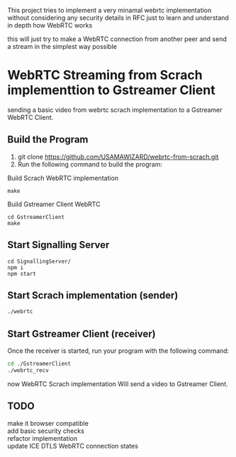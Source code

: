 
This project tries to implement a very minamal webrtc implementation without considering any security details in RFC just to learn and understand in depth how WebRTC works  <br>

this will just try to make a WebRTC connection from another peer and send a stream in the simplest way possible <br>

# WebRTC Streaming from Scrach implementtion to Gstreamer Client 
sending a basic video from webrtc scrach implementation to a Gstreamer WebRTC Client.

## Build the Program

1. git clone https://github.com/USAMAWIZARD/webrtc-from-scrach.git
2. Run the following command to build the program:

Build Scrach WebRTC implementation <br>
``` 
make
 ```

Build Gstreamer Client WebRTC <br>

```
cd GstreamerClient
make 
```


## Start Signalling Server
```
cd SignallingServer/
npm i 
npm start 
```


## Start Scrach implementation (sender)


```sh
./webrtc
```

## Start Gstreamer Client (receiver)

Once the receiver is started, run your program with the following command:

```sh
cd ./GstreamerClient
./webrtc_recv
```

now WebRTC Scrach implementation Will send a video to Gstreamer Client.

## TODO 
make it browser compatible <br>
add basic security checks <br>
refactor implementation <br>
update ICE DTLS WebRTC connection states <br>
